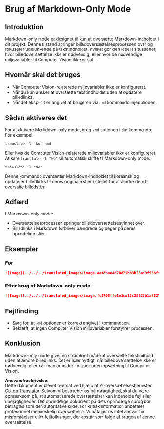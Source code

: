 <!--
CO_OP_TRANSLATOR_METADATA:
{
  "original_hash": "9b1b247a8d0f1736459e0e9ede0d9c92",
  "translation_date": "2025-06-12T11:40:56+00:00",
  "source_file": "getting_started/markdown-only-mode.md",
  "language_code": "da"
}
-->
# Brug af Markdown-Only Mode

## Introduktion
Markdown-only mode er designet til kun at oversætte Markdown-indholdet i dit projekt. Denne tilstand springer billedoversættelsesprocessen over og fokuserer udelukkende på tekstindholdet, hvilket gør den ideel i situationer, hvor billedoversættelse ikke er nødvendig, eller hvor de nødvendige miljøvariabler til Computer Vision ikke er sat.

## Hvornår skal det bruges
- Når Computer Vision-relaterede miljøvariabler ikke er konfigureret.
- Når du kun ønsker at oversætte tekstindholdet uden at opdatere billedlinks.
- Når det eksplicit er angivet af brugeren via `-md` kommandolinjeoptionen.

## Sådan aktiveres det
For at aktivere Markdown-only mode, brug `-md` optionen i din kommando. For eksempel:
```
translate -l "ko" -md
```

Eller hvis de Computer Vision-relaterede miljøvariabler ikke er konfigureret. At køre `translate -l "ko"` vil automatisk skifte til Markdown-only mode.

```
translate -l "ko"
```

Denne kommando oversætter Markdown-indholdet til koreansk og opdaterer billedlinks til deres originale stier i stedet for at ændre dem til oversatte billedstier.

## Adfærd
I Markdown-only mode:
- Oversættelsesprocessen springer billedoversættelsestrinnet over.
- Billedlinks i Markdown forbliver uændrede og peger på deres oprindelige stier.

## Eksempler
### Før
```markdown
![Image](../../../translated_images/image.aa98bae4d78871bb3b23ac9f938ff86539da4cd6fb4c52dafedc4665135c3d61.da.png)
```
### Efter brug af Markdown-only mode
```markdown
![Image](../../../translated_images/image.fc8708ffe1e1ca12c38822b1a382726da4b232025d1daa8a50ab75c8635d0c4a.da.png)
```

## Fejlfinding
- Sørg for, at `-md` optionen er korrekt angivet i kommandoen.
- Bekræft, at ingen Computer Vision miljøvariabler forstyrrer processen.

## Konklusion
Markdown-only mode giver en strømlinet måde at oversætte tekstindhold uden at ændre billedlinks. Det er især nyttigt, når billedoversættelse ikke er nødvendig, eller når man arbejder i miljøer uden opsætning til Computer Vision.

**Ansvarsfraskrivelse**:  
Dette dokument er blevet oversat ved hjælp af AI-oversættelsestjenesten [Co-op Translator](https://github.com/Azure/co-op-translator). Selvom vi bestræber os på nøjagtighed, skal du være opmærksom på, at automatiserede oversættelser kan indeholde fejl eller unøjagtigheder. Det oprindelige dokument på dets oprindelige sprog bør betragtes som den autoritative kilde. For kritisk information anbefales professionel menneskelig oversættelse. Vi påtager os intet ansvar for misforståelser eller fejltolkninger, der opstår som følge af brugen af denne oversættelse.